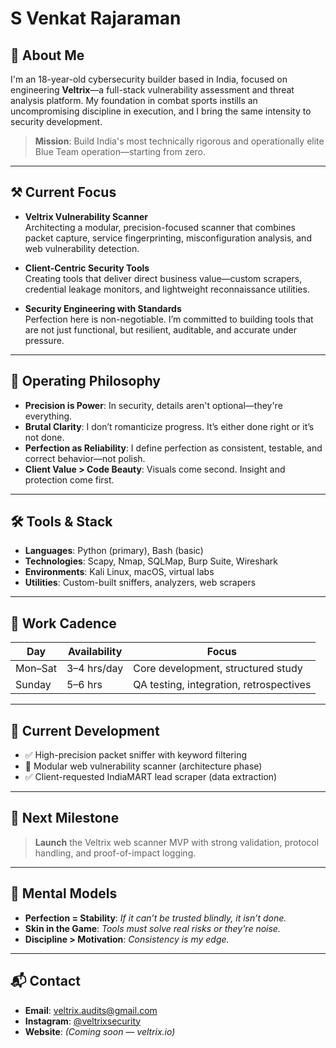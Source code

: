 # S Venkat Rajaraman

## 👤 About Me

I'm an 18-year-old cybersecurity builder based in India, focused on engineering **Veltrix**—a full-stack vulnerability assessment and threat analysis platform. My foundation in combat sports instills an uncompromising discipline in execution, and I bring the same intensity to security development.

> **Mission**: Build India's most technically rigorous and operationally elite Blue Team operation—starting from zero.

---

## ⚒️ Current Focus

- **Veltrix Vulnerability Scanner**  
  Architecting a modular, precision-focused scanner that combines packet capture, service fingerprinting, misconfiguration analysis, and web vulnerability detection.

- **Client-Centric Security Tools**  
  Creating tools that deliver direct business value—custom scrapers, credential leakage monitors, and lightweight reconnaissance utilities.

- **Security Engineering with Standards**  
  Perfection here is non-negotiable. I’m committed to building tools that are not just functional, but resilient, auditable, and accurate under pressure.

---

## 🧠 Operating Philosophy

- **Precision is Power**: In security, details aren't optional—they're everything.
- **Brutal Clarity**: I don’t romanticize progress. It’s either done right or it’s not done.
- **Perfection as Reliability**: I define perfection as consistent, testable, and correct behavior—not polish.
- **Client Value > Code Beauty**: Visuals come second. Insight and protection come first.

---

## 🛠️ Tools & Stack

- **Languages**: Python (primary), Bash (basic)
- **Technologies**: Scapy, Nmap, SQLMap, Burp Suite, Wireshark
- **Environments**: Kali Linux, macOS, virtual labs
- **Utilities**: Custom-built sniffers, analyzers, web scrapers

---

## 📅 Work Cadence

| Day       | Availability | Focus                                    |
|-----------|--------------|-------------------------------------------|
| Mon–Sat   | 3–4 hrs/day  | Core development, structured study        |
| Sunday    | 5–6 hrs      | QA testing, integration, retrospectives   |

---

## 🚧 Current Development

- ✅ High-precision packet sniffer with keyword filtering
- 🚧 Modular web vulnerability scanner (architecture phase)
- ✅ Client-requested IndiaMART lead scraper (data extraction)

---

## 🎯 Next Milestone

> **Launch** the Veltrix web scanner MVP with strong validation, protocol handling, and proof-of-impact logging.

---

## 🧭 Mental Models

- **Perfection = Stability**: *If it can’t be trusted blindly, it isn’t done.*
- **Skin in the Game**: *Tools must solve real risks or they're noise.*
- **Discipline > Motivation**: *Consistency is my edge.*

---

## 📬 Contact

- **Email**: veltrix.audits@gmail.com
- **Instagram**: [@veltrixsecurity](https://www.instagram.com/veltrixsecurity/)
- **Website**: *(Coming soon — veltrix.io)*
